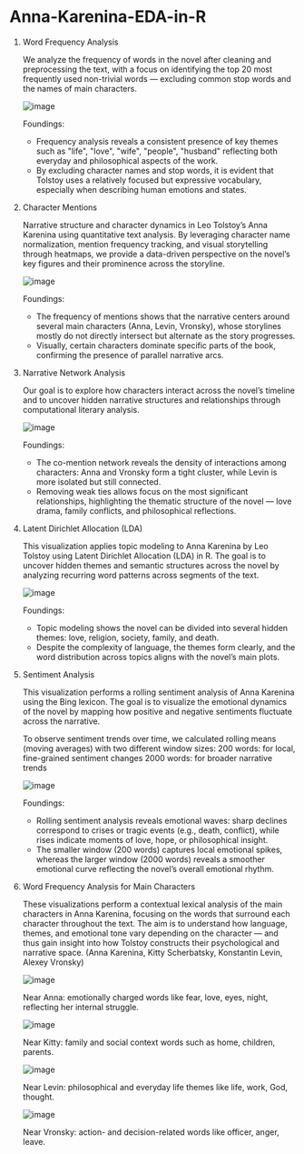 # Anna-Karenina-EDA-in-R
1. Word Frequency Analysis

   We analyze the frequency of words in the novel after cleaning and preprocessing the text, with a focus on identifying the top 20 most frequently used non-trivial words — excluding common stop words and the names of main characters.

    ![image](https://github.com/user-attachments/assets/bcfab52a-62d3-4b3b-a2d9-012ff7de7d95)

   Foundings:
   - Frequency analysis reveals a consistent presence of key themes such as "life", "love", "wife", "people", "husband" reflecting both everyday and philosophical aspects of the work.
   - By excluding character names and stop words, it is evident that Tolstoy uses a relatively focused but expressive vocabulary, especially when describing human emotions and states.

2. Character Mentions

   Narrative structure and character dynamics in Leo Tolstoy’s Anna Karenina using quantitative text analysis. By leveraging character name normalization, mention frequency tracking, and visual storytelling through heatmaps, we provide a data-driven perspective on the novel’s key figures and their prominence across the storyline.

   ![image](https://github.com/user-attachments/assets/4f84434c-bd19-4673-a124-ddb745147175)

   Foundings:
   - The frequency of mentions shows that the narrative centers around several main characters (Anna, Levin, Vronsky), whose storylines mostly do not directly intersect but alternate as the story progresses.
   - Visually, certain characters dominate specific parts of the book, confirming the presence of parallel narrative arcs.

3. Narrative Network Analysis

   Our goal is to explore how characters interact across the novel’s timeline and to uncover hidden narrative structures and relationships through computational literary analysis.

   ![image](https://github.com/user-attachments/assets/b076808a-0d02-49f5-a013-f59b444520d6)

   Foundings:
   - The co-mention network reveals the density of interactions among characters: Anna and Vronsky form a tight cluster, while Levin is more isolated but still connected.
   - Removing weak ties allows focus on the most significant relationships, highlighting the thematic structure of the novel — love drama, family conflicts, and philosophical reflections.
   

5. Latent Dirichlet Allocation (LDA)

   This visualization applies topic modeling to Anna Karenina by Leo Tolstoy using Latent Dirichlet Allocation (LDA) in R. The goal is to uncover hidden themes and semantic structures across the novel by analyzing recurring word patterns across segments of the text.

   ![image](https://github.com/user-attachments/assets/0006b37f-557b-4f6f-91a7-447ac11af78a)

   Foundings:
   - Topic modeling shows the novel can be divided into several hidden themes: love, religion, society, family, and death.
   - Despite the complexity of language, the themes form clearly, and the word distribution across topics aligns with the novel’s main plots.
   

7. Sentiment Analysis

   This visualization performs a rolling sentiment analysis of Anna Karenina using the Bing lexicon. The goal is to visualize the emotional dynamics of the novel by mapping how positive and negative sentiments fluctuate across the narrative.
   
   To observe sentiment trends over time, we calculated rolling means (moving averages) with two different window sizes:
   200 words: for local, fine-grained sentiment changes
   2000 words: for broader narrative trends

   ![image](https://github.com/user-attachments/assets/208f5f8e-d02a-4031-b5e8-91e9d6736d50)

   Foundings:
   - Rolling sentiment analysis reveals emotional waves: sharp declines correspond to crises or tragic events (e.g., death, conflict), while rises indicate moments of love, hope, or philosophical insight.
   - The smaller window (200 words) captures local emotional spikes, whereas the larger window (2000 words) reveals a smoother emotional curve reflecting the novel’s overall emotional rhythm.
   

9. Word Frequency Analysis for Main Characters

   These visualizations perform a contextual lexical analysis of the main characters in Anna Karenina, focusing on the words that surround each character throughout the text. The aim is to understand how language, themes, and emotional tone vary depending on the character — and thus gain insight into how Tolstoy constructs their psychological and narrative space. (Anna Karenina, Kitty Scherbatsky, Konstantin Levin, Alexey Vronsky)

   ![image](https://github.com/user-attachments/assets/ca90cf43-247e-4861-a037-277a92d41b9e)

   Near Anna: emotionally charged words like fear, love, eyes, night, reflecting her internal struggle.

   ![image](https://github.com/user-attachments/assets/19aee4bb-d115-4b17-951a-3f375ec3cab4)

   Near Kitty: family and social context words such as home, children, parents.

   ![image](https://github.com/user-attachments/assets/ce494ac2-513e-4196-9bce-a08cfcfc31f2)

   Near Levin: philosophical and everyday life themes like life, work, God, thought.

   ![image](https://github.com/user-attachments/assets/4018e64c-e867-4bd4-b817-aa3767548b37)

   Near Vronsky: action- and decision-related words like officer, anger, leave.



   







